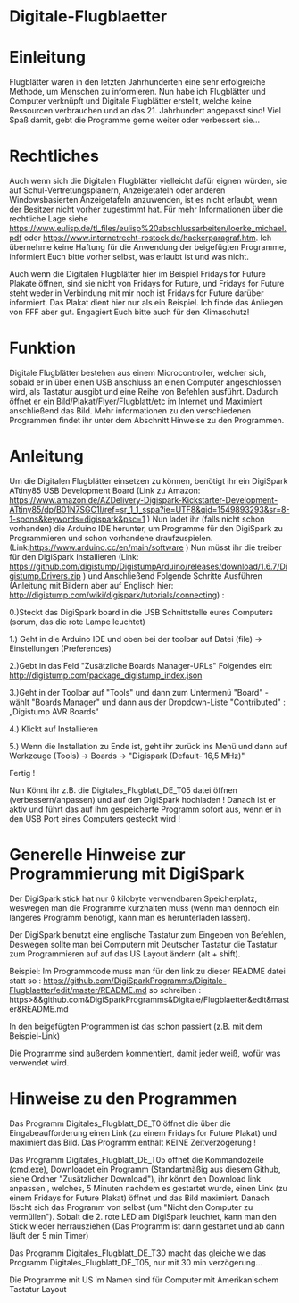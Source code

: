 # Digitale-Flugblaetter 


# Einleitung
Flugblätter waren in den letzten Jahrhunderten eine sehr erfolgreiche Methode, um Menschen zu informieren. Nun habe ich Flugblätter und Computer verknüpft und Digitale Flugblätter erstellt, welche keine Ressourcen verbrauchen und an das 21. Jahrhundert angepasst sind! Viel Spaß damit, gebt die Programme gerne weiter oder verbessert sie...

# Rechtliches 
Auch wenn sich die Digitalen Flugblätter vielleicht dafür eignen würden, sie auf Schul-Vertretungsplanern, Anzeigetafeln oder anderen Windowsbasierten Anzeigetafeln anzuwenden, ist es nicht erlaubt, wenn der Besitzer nicht vorher zugestimmt hat. Für mehr Informationen über die rechtliche Lage siehe https://www.eulisp.de/tl_files/eulisp%20abschlussarbeiten/loerke_michael.pdf oder https://www.internetrecht-rostock.de/hackerparagraf.htm. Ich übernehme keine Haftung für die Anwendung der beigefügten Programme, informiert Euch bitte vorher selbst, was erlaubt ist und was nicht.

Auch wenn die Digitalen Flugblätter hier im Beispiel Fridays for Future Plakate öffnen, sind sie nicht von Fridays for Future, und Fridays for Future steht weder in Verbindung mit mir noch ist Fridays for Future darüber informiert. Das Plakat dient hier nur als ein Beispiel. Ich finde das Anliegen von FFF aber gut. Engagiert Euch bitte auch für den Klimaschutz!

# Funktion
Digitale Flugblätter bestehen aus einem Microcontroller, welcher sich, sobald er in über einen USB anschluss an einen Computer angeschlossen wird, als Tastatur ausgibt und eine Reihe von Befehlen ausführt. Dadurch öffnet er ein Bild/Plakat/Flyer/Flugblatt/etc im Internet und Maximiert anschließend das Bild. Mehr informationen zu den verschiedenen Programmen findet ihr unter dem Abschnitt Hinweise zu den Programmen.

# Anleitung
Um die Digitalen Flugblätter einsetzen zu können, benötigt ihr ein DigiSpark ATtiny85 USB Development Board (Link zu Amazon:  https://www.amazon.de/AZDelivery-Digispark-Kickstarter-Development-ATtiny85/dp/B01N7SGC1I/ref=sr_1_1_sspa?ie=UTF8&qid=1549893293&sr=8-1-spons&keywords=digispark&psc=1 )
Nun ladet ihr (falls nicht schon vorhanden) die Arduino IDE herunter, um Programme für den DigiSpark zu Programmieren und schon vorhandene draufzuspielen.
(Link:https://www.arduino.cc/en/main/software )
Nun müsst ihr die treiber für den DigiSpark Installieren (Link: https://github.com/digistump/DigistumpArduino/releases/download/1.6.7/Digistump.Drivers.zip )
und Anschließend Folgende Schritte Ausführen (Anleitung mit Bildern aber auf Englisch hier: http://digistump.com/wiki/digispark/tutorials/connecting) :

0.)Steckt das DigiSpark board in die USB Schnittstelle eures Computers (sorum, das die rote Lampe leuchtet)

1.) Geht in die Arduino IDE und oben bei der toolbar auf Datei (file)  →  Einstellungen (Preferences)

2.)Gebt in das Feld "Zusätzliche Boards Manager-URLs" Folgendes ein: http://digistump.com/package_digistump_index.json

3.)Geht in der Toolbar auf "Tools" und dann zum Untermenü "Board" - wählt "Boards Manager" und dann aus der Dropdown-Liste "Contributed" :  „Digistump AVR Boards“

4.) Klickt auf Installieren

5.) Wenn die Installation zu Ende ist, geht ihr zurück ins Menü und dann auf Werkzeuge (Tools) → Boards → "Digispark (Default- 16,5 MHz)"

Fertig !

Nun Könnt ihr z.B. die Digitales_Flugblatt_DE_T05 datei öffnen (verbessern/anpassen) und auf den DigiSpark hochladen !
Danach ist er aktiv und führt das auf ihm gespeicherte Programm sofort aus, wenn er in den USB Port eines Computers gesteckt wird ! 

# Generelle Hinweise zur Programmierung mit DigiSpark
Der DigiSpark stick hat nur 6 kilobyte verwendbaren Speicherplatz, weswegen man die Programme kurzhalten muss (wenn man dennoch ein längeres Programm benötigt, kann man es herunterladen lassen).

Der DigiSpark benutzt eine englische Tastatur zum Eingeben von Befehlen, Deswegen sollte man bei Computern mit Deutscher Tastatur die Tastatur zum Programmieren auf auf das US Layout ändern (alt + shift).

Beispiel:
Im Programmcode muss man für den link zu dieser README datei statt so : https://github.com/DigiSparkProgramms/Digitale-Flugblaetter/edit/master/README.md so schreiben : https>&&github.com&DigiSparkProgramms&Digitale/Flugblaetter&edit&master&README.md

In den beigefügten Programmen ist das schon passiert (z.B. mit dem Beispiel-Link) 

Die Programme sind außerdem kommentiert, damit jeder weiß, wofür was verwendet wird.

# Hinweise zu den Programmen 
Das Programm Digitales_Flugblatt_DE_T0 öffnet die über die Eingabeaufforderung einen Link (zu einem Fridays for Future Plakat) und maximiert das Bild. Das Programm enthält KEINE Zeitverzögerung !

Das Programm Digitales_Flugblatt_DE_T05 offnet die Kommandozeile (cmd.exe), Downloadet ein Programm (Standartmäßig aus diesem Github, siehe Ordner "Zusätzlicher Download"), ihr könnt den Download link anpassen , welches, 5 Minuten nachdem es gestartet wurde, einen Link (zu einem Fridays for Future Plakat) öffnet und das Bild maximiert. Danach löscht sich das Programm von selbst (um "Nicht den Computer zu vermüllen"). Sobalt die 2. rote LED am DigiSpark leuchtet, kann man den Stick wieder herrausziehen (Das Programm ist dann gestartet und ab dann läuft der 5 min Timer)

Das Programm Digitales_Flugblatt_DE_T30 macht das gleiche wie das Programm Digitales_Flugblatt_DE_T05, nur mit 30 min verzögerung...

Die Programme mit US im Namen sind für Computer mit Amerikanischem Tastatur Layout








